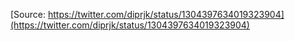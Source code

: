 [Source: https://twitter.com/diprjk/status/1304397634019323904](https://twitter.com/diprjk/status/1304397634019323904)